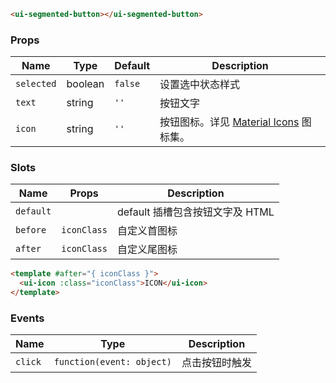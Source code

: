 ```html
<ui-segmented-button></ui-segmented-button>
```

### Props

| Name       | Type    | Default | Description                                        |
| ---------- | ------- | ------- | -------------------------------------------------- |
| `selected` | boolean | `false` | 设置选中状态样式                                   |
| `text`     | string  | `''`    | 按钮文字                                           |
| `icon`     | string  | `''`    | 按钮图标。详见 [Material Icons](/#/icons) 图标集。 |

### Slots

| Name      | Props       | Description                     |
| --------- | ----------- | ------------------------------- |
| `default` |             | default 插槽包含按钮文字及 HTML |
| `before`  | `iconClass` | 自定义首图标                    |
| `after`   | `iconClass` | 自定义尾图标                    |

```html
<template #after="{ iconClass }">
  <ui-icon :class="iconClass">ICON</ui-icon>
</template>
```

### Events

| Name    | Type                      | Description    |
| ------- | ------------------------- | -------------- |
| `click` | `function(event: object)` | 点击按钮时触发 |
